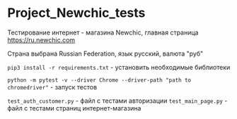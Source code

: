 # Project_Newchic_tests
Тестирование интернет - магазина Newchic, главная страница https://ru.newchic.com

Страна выбрана Russian Federation, язык русский, валюта "руб"

`pip3 install -r requirements.txt` - установить необходимые библиотеки

`python -m pytest -v --driver Chrome --driver-path "path to chromedriver"` - запуск тестов

`test_auth_customer.py` - файл с тестами авторизации
`test_main_page.py` - файл с тестами страниц интернет-магазина

